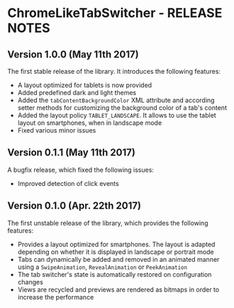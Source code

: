 # ChromeLikeTabSwitcher - RELEASE NOTES

## Version 1.0.0 (May 11th 2017)

The first stable release of the library. It introduces the following features:

- A layout optimized for tablets is now provided
- Added predefined dark and light themes
- Added the `tabContentBackgroundColor` XML attribute and according setter methods for customizing the background color of a tab's content
- Added the layout policy `TABLET_LANDSCAPE`. It allows to use the tablet layout on smartphones, when in landscape mode
- Fixed various minor issues

## Version 0.1.1 (May 11th 2017)

A bugfix release, which fixed the following issues:

- Improved detection of click events

## Version 0.1.0 (Apr. 22th 2017)

The first unstable release of the library, which provides the following features:

- Provides a layout optimized for smartphones. The layout is adapted depending on whether it is displayed in landscape or portrait mode 
- Tabs can dynamically be added and removed in an animated manner using a `SwipeAnimation`, `RevealAnimation` or `PeekAnimation`
- The tab switcher's state is automatically restored on configuration changes
- Views are recycled and previews are rendered as bitmaps in order to increase the performance